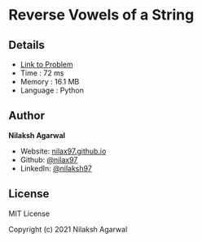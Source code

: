 # Reverse Vowels of a String


## Details

* [Link to Problem](https://leetcode.com/problems/reverse-vowels-of-a-string/)
* Time : 72 ms
* Memory : 16.1 MB
* Language : Python

## Author

**Nilaksh Agarwal**

* Website: [nilax97.github.io](https://nilax97.github.io/)
* Github: [@nilax97](https://github.com/nilax97)
* LinkedIn: [@nilaksh97](https://linkedin.com/in/nilaksh97)

## License

MIT License

Copyright (c) 2021 Nilaksh Agarwal
